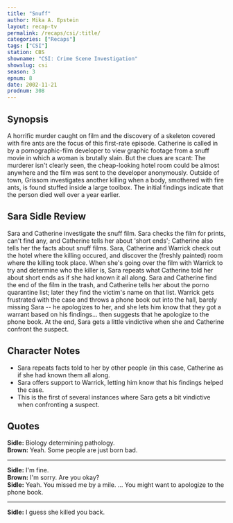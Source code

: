 ```yaml
---
title: "Snuff"
author: Mika A. Epstein
layout: recap-tv
permalink: /recaps/csi/:title/
categories: ["Recaps"]
tags: ["CSI"]
station: CBS
showname: "CSI: Crime Scene Investigation"
showslug: csi
season: 3
epnum: 8
date: 2002-11-21
prodnum: 308  
---
```


## Synopsis

A horrific murder caught on film and the discovery of a skeleton covered with fire ants are the focus of this first-rate episode. Catherine is called in by a pornographic-film developer to view graphic footage from a snuff movie in which a woman is brutally slain. But the clues are scant: The murderer isn't clearly seen, the cheap-looking hotel room could be almost anywhere and the film was sent to the developer anonymously. Outside of town, Grissom investigates another killing when a body, smothered with fire ants, is found stuffed inside a large toolbox. The initial findings indicate that the person died well over a year earlier.

## Sara Sidle Review

Sara and Catherine investigate the snuff film. Sara checks the film for prints, can't find any, and Catherine tells her about 'short ends'; Catherine also tells her the facts about snuff films. Sara, Catherine and Warrick check out the hotel where the killing occured, and discover the (freshly painted) room where the killing took place. When she's going over the film with Warrick to try and determine who the killer is, Sara repeats what Catherine told her about short ends as if she had known it all along. Sara and Catherine find the end of the film in the trash, and Catherine tells her about the porno quarantine list; later they find the victim's name on that list. Warrick gets frustrated with the case and throws a phone book out into the hall, barely missing Sara -- he apologizes to her, and she lets him know that they got a warrant based on his findings... then suggests that he apologize to the phone book. At the end, Sara gets a little vindictive when she and Catherine confront the suspect.

## Character Notes

* Sara repeats facts told to her by other people (in this case, Catherine as if she had known them all along.  
* Sara offers support to Warrick, letting him know that his findings helped the case.  
* This is the first of several instances where Sara gets a bit vindictive when confronting a suspect.

## Quotes

**Sidle:** Biology determining pathology.  
**Brown:** Yeah. Some people are just born bad.  

- - -

**Sidle:** I'm fine.  
**Brown:** I'm sorry. Are you okay?  
**Sidle:** Yeah. You missed me by a mile. ... You might want to apologize to the phone book.  

- - -

**Sidle:** I guess she killed you back.

